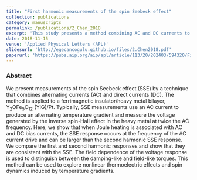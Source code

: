 ```yaml
---
title: "First harmonic measurements of the spin Seebeck effect"
collection: publications
category: manuscripts
permalink: /publications/2_Chen_2018
excerpt: 'This study presents a method combining AC and DC currents to measure the spin Seebeck effect (SSE) in YIG/Pt bilayers, showing that this approach enhances the SSE response and allows for exploration of nonlinear thermoelectric effects and spin dynamics under temperature gradients.'
date: 2018-11-15
venue: 'Applied Physical Letters (APL)'
slidesurl: 'http://egecancogulu.github.io/files/2.Chen2018.pdf'
paperurl: 'https://pubs.aip.org/aip/apl/article/113/20/202403/594320/First-harmonic-measurements-of-the-spin-Seebeck'
---
```

### Abstract 
We present measurements of the spin Seebeck effect (SSE) by a technique that combines alternating currents (AC) and direct currents (DC). The method is applied to a ferrimagnetic insulator/heavy metal bilayer, Y<sub>2</sub>OFe<sub>5</sub>O<sub>12</sub> (YIG)/Pt. Typically, SSE measurements use an AC current to produce an alternating temperature gradient and measure the voltage generated by the inverse spin-Hall effect in the heavy metal at twice the AC frequency. Here, we show that when Joule heating is associated with AC and DC bias currents, the SSE response occurs at the frequency of the AC current drive and can be larger than the second harmonic SSE response. We compare the first and second harmonic responses and show that they are consistent with the SSE. The field dependence of the voltage response is used to distinguish between the damping-like and field-like torques. This method can be used to explore nonlinear thermoelectric effects and spin dynamics induced by temperature gradients.

